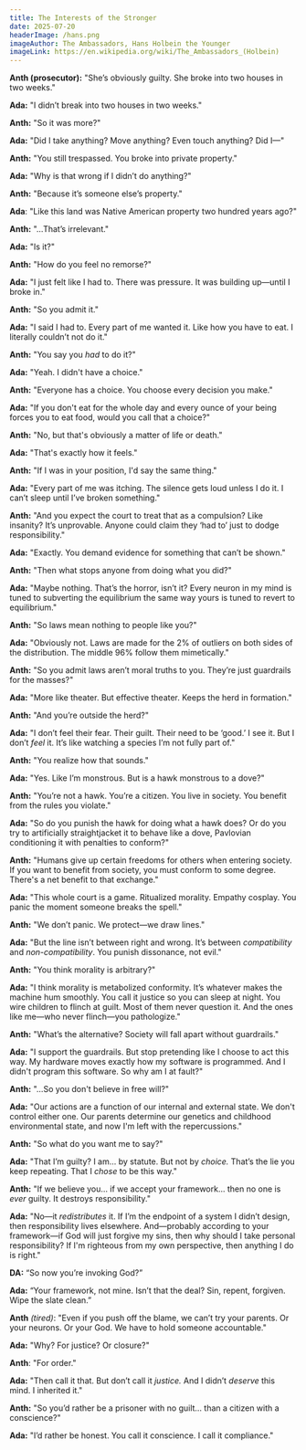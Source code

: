 ```yaml
---
title: The Interests of the Stronger
date: 2025-07-20
headerImage: /hans.png
imageAuthor: The Ambassadors, Hans Holbein the Younger
imageLink: https://en.wikipedia.org/wiki/The_Ambassadors_(Holbein)
---
```

**Anth (prosecutor):** "She’s obviously guilty. She broke into two houses in two weeks."

**Ada:** "I didn’t break into two houses in two weeks."

**Anth:** "So it was more?"

**Ada:** "Did I take anything? Move anything? Even touch anything? Did I—"

**Anth:** "You still trespassed. You broke into private property."

**Ada:** "Why is that wrong if I didn’t do anything?"

**Anth:** "Because it’s someone else’s property."

**Ada**: "Like this land was Native American property two hundred years ago?"

**Anth:** "...That’s irrelevant."

**Ada:** "Is it?"

**Anth:** "How do you feel no remorse?"

**Ada:** "I just felt like I had to. There was pressure. It was building up—until I broke in."

**Anth:** "So you admit it."

**Ada:** "I said I had to. Every part of me wanted it. Like how you have to eat. I literally couldn’t not do it."

**Anth:** "You say you _had_ to do it?"

**Ada:** "Yeah. I didn't have a choice."

**Anth:** "Everyone has a choice. You choose every decision you make."

**Ada:** "If you don't eat for the whole day and every ounce of your being forces you to eat food, would you call that a choice?"

**Anth:** "No, but that's obviously a matter of life or death."

**Ada:** "That's exactly how it feels."

**Anth:** "If I was in your position, I'd say the same thing."

**Ada:** "Every part of me was itching. The silence gets loud unless I do it. I can’t sleep until I’ve broken something."

**Anth:** "And you expect the court to treat that as a compulsion? Like insanity? It’s unprovable. Anyone could claim they ‘had to’ just to dodge responsibility."

**Ada:** "Exactly. You demand evidence for something that can’t be shown."

**Anth:** "Then what stops anyone from doing what you did?"

**Ada:** "Maybe nothing. That’s the horror, isn’t it? Every neuron in my mind is tuned to subverting the equilibrium the same way yours is tuned to revert to equilibrium."

**Anth:** "So laws mean nothing to people like you?"

**Ada:** "Obviously not. Laws are made for the 2% of outliers on both sides of the distribution. The middle 96% follow them mimetically."

**Anth:** "So you admit laws aren’t moral truths to you. They’re just guardrails for the masses?"

**Ada:** "More like theater. But effective theater. Keeps the herd in formation."

**Anth:** "And you’re outside the herd?"

**Ada:** "I don’t feel their fear. Their guilt. Their need to be ‘good.’ I see it. But I don’t _feel_ it. It’s like watching a species I’m not fully part of."

**Anth:** "You realize how that sounds."

**Ada:** "Yes. Like I’m monstrous. But is a hawk monstrous to a dove?"

**Anth:** "You’re not a hawk. You’re a citizen. You live in society. You benefit from the rules you violate."

**Ada:** "So do you punish the hawk for doing what a hawk does? Or do you try to artificially straightjacket it to behave like a dove, Pavlovian conditioning it with penalties to conform?"

**Anth:** "Humans give up certain freedoms for others when entering society. If you want to benefit from society, you must conform to some degree. There's a net benefit to that exchange."

**Ada:** "This whole court is a game. Ritualized morality. Empathy cosplay. You panic the moment someone breaks the spell."

**Anth:** "We don’t panic. We protect—we draw lines."

**Ada:** "But the line isn’t between right and wrong. It’s between _compatibility_ and _non-compatibility_. You punish dissonance, not evil."

**Anth:** "You think morality is arbitrary?"

**Ada:** "I think morality is metabolized conformity. It’s whatever makes the machine hum smoothly. You call it justice so you can sleep at night. You wire children to flinch at guilt. Most of them never question it. And the ones like me—who never flinch—you pathologize."

**Anth:** "What’s the alternative? Society will fall apart without guardrails."

**Ada:** "I support the guardrails. But stop pretending like I choose to act this way. My hardware moves exactly how my software is programmed. And I didn't program this software. So why am I at fault?"

**Anth:** "...So you don't believe in free will?"

**Ada:** "Our actions are a function of our internal and external state. We don't control either one. Our parents determine our genetics and childhood environmental state, and now I'm left with the repercussions."

**Anth:** "So what do you want me to say?"

**Ada:** "That I’m guilty? I am... by statute. But not by _choice._ That’s the lie you keep repeating. That I _chose_ to be this way."

**Anth:** "If we believe you… if we accept your framework... then no one is _ever_ guilty. It destroys responsibility."

**Ada:** "No—it _redistributes_ it. If I’m the endpoint of a system I didn’t design, then responsibility lives elsewhere. And—probably according to your framework—if God will just forgive my sins, then why should I take personal responsibility? If I'm righteous from my own perspective, then anything I do is right."

**DA:** “So now you’re invoking God?”

**Ada:** “Your framework, not mine. Isn’t that the deal? Sin, repent, forgiven. Wipe the slate clean.”

**Anth** _(tired)_: "Even if you push off the blame, we can’t try your parents. Or your neurons. Or your God. We have to hold someone accountable."

**Ada:** "Why? For justice? Or closure?"

**Anth**: "For order."

**Ada:** "Then call it that. But don’t call it _justice._ And I didn’t _deserve_ this mind. I inherited it."

**Anth:** "So you’d rather be a prisoner with no guilt… than a citizen with a conscience?"

**Ada:** "I’d rather be honest. You call it conscience. I call it compliance."